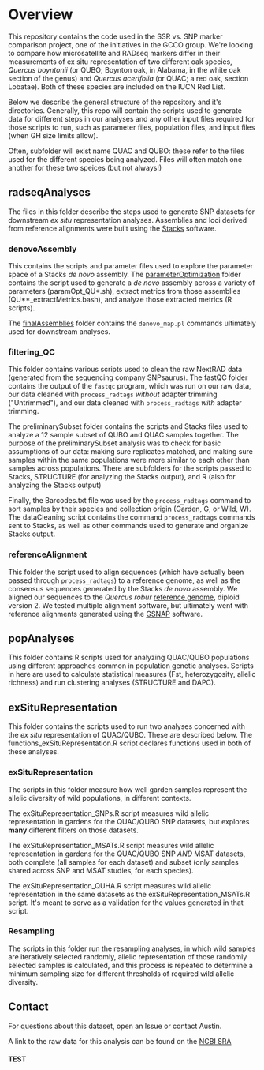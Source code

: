 # Overview
This repository contains the code used in the SSR vs. SNP marker comparison project,
one of the initiatives in the GCCO group. We're looking to compare how microsatellite
and RADseq markers differ in their measurements of ex situ representation
of two different oak species, _Quercus boyntonii_ (or QUBO; Boynton oak, in Alabama, in the white oak
section of the genus) and _Quercus acerifolia_ (or QUAC; a red oak, section Lobatae). 
Both of these species are included on the IUCN Red List.

Below we describe the general structure of the repository and it's directories. Generally,
this repo will contain the scripts used to generate data for different steps in our analyses
and any other input files required for those scripts to run, such as parameter files, population
files, and input files (when GH size limits allow). 

Often, subfolder will exist name QUAC and QUBO: these refer to the files used for the different 
species being analyzed. Files will often match one another for these two speices (but not always!)

## radseqAnalyses
The files in this folder describe the steps used to generate SNP datasets for downstream _ex situ_
representation analyses. Assemblies and loci derived from reference alignments were built using the
[Stacks](https://catchenlab.life.illinois.edu/stacks/) software.

### denovoAssembly
This contains the scripts and parameter files used to explore the parameter space of a Stacks 
_de novo_ assembly. The [parameterOptimization](https://github.com/akoontz11/Morton_SSRvSNP_Empirical/tree/main/radseqAnalyses/denovoAssembly/parameterOptimization) 
folder contains the script used to generate a _de novo_
assembly across a variety of parameters (paramOpt_QU*.sh), extract metrics from those assemblies
(QU**_extractMetrics.bash), and analyze those extracted metrics (R scripts).

The [finalAssemblies](https://github.com/akoontz11/Morton_SSRvSNP_Empirical/tree/main/radseqAnalyses/denovoAssembly/finalAssemblies)
folder contains the `denovo_map.pl` commands ultimately used for downstream analyses.

### filtering_QC
This folder contains various scripts used to clean the raw NextRAD data (generated from the
sequencing company SNPsaurus). The fastQC folder contains the output of the `fastqc` program,
which was run on our raw data, our data cleaned with `process_radtags` *without* adapter trimming
("Untrimmed"), and our data cleaned with `process_radtags` *with* adapter trimming. 

The preliminarySubset folder contains the scripts and Stacks files used to analyze a 12 sample subset
of QUBO and QUAC samples together. The purpose of the preliminarySubset analysis was to check for 
basic assumptions of our data: making sure replicates matched, and making sure samples within the same
populations were more similar to each other than samples across populations. There are subfolders for 
the scripts passed to Stacks, STRUCTURE (for analyzing the Stacks output), and R (also for analyzing 
the Stacks output)

Finally, the Barcodes.txt file was used by the `process_radtags` command to sort samples by their species
and collection origin (Garden, G, or Wild, W). The dataCleaning script contains the command `process_radtags`
commands sent to Stacks, as well as other commands used to generate and organize Stacks output.

### referenceAlignment
This folder the script used to align sequences (which have actually been passed through 
`process_radtags`) to a reference genome, as well as the consensus sequences generated by the Stacks
_de novo_ assembly. We aligned our sequences to the _Quercus robur_ [reference genome](https://urgi.versailles.inra.fr/download/oak/Qrob_V2_2N.fa.gz),
diploid version 2. We tested multiple alignment software, but ultimately went with reference alignments 
generated using the [GSNAP](https://bioinformaticshome.com/tools/rna-seq/descriptions/GSNAP.html) software.

## popAnalyses
This folder contains R scripts used for analyzing QUAC/QUBO populations using different approaches common in 
population genetic analyses. Scripts in here are used to calculate statistical measures (Fst, heterozygosity, allelic richness)
and run clustering analyses (STRUCTURE and DAPC).

## exSituRepresentation
This folder contains the scripts used to run two analyses concerned with the _ex situ_ representation of QUAC/QUBO. 
These are described below. The functions_exSituRepresentation.R script declares functions used in both of these analyses.

### exSituRepresentation
The scripts in this folder measure how well garden samples represent the allelic diversity of wild populations, in different contexts. 

The exSituRepresentation_SNPs.R script measures wild allelic representation in gardens for the QUAC/QUBO SNP datasets, but explores **many**
different filters on those datasets. 

The exSituRepresentation_MSATs.R script measures wild allelic representation in gardens for the QUAC/QUBO SNP *AND* MSAT datasets,
both complete (all samples for each dataset) and subset (only samples shared across SNP and MSAT studies, for each species). 

The exSituRepresentation_QUHA.R script measures wild allelic representation in the same datasets as the exSituRepresentation_MSATs.R script.
It's meant to serve as a validation for the values generated in that script.

### Resampling
The scripts in this folder run the resampling analyses, in which wild samples are iteratively selected randomly, allelic representation
of those randomly selected samples is calculated, and this process is repeated to determine a minimum sampling size for different 
thresholds of required wild allelic diversity.

## Contact
For questions about this dataset, open an Issue or contact Austin. 

A link to the raw data for this analysis can be found on the [NCBI SRA](https://submit.ncbi.nlm.nih.gov/subs/sra/SUB10415299/overview)


#### TEST
